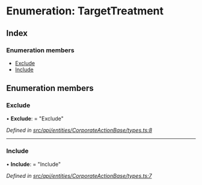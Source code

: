 # Enumeration: TargetTreatment

## Index

### Enumeration members

* [Exclude](targettreatment.md#exclude)
* [Include](targettreatment.md#include)

## Enumeration members

###  Exclude

• **Exclude**: = "Exclude"

*Defined in [src/api/entities/CorporateActionBase/types.ts:8](https://github.com/PolymathNetwork/polymesh-sdk/blob/38ee8078/src/api/entities/CorporateActionBase/types.ts#L8)*

___

###  Include

• **Include**: = "Include"

*Defined in [src/api/entities/CorporateActionBase/types.ts:7](https://github.com/PolymathNetwork/polymesh-sdk/blob/38ee8078/src/api/entities/CorporateActionBase/types.ts#L7)*
